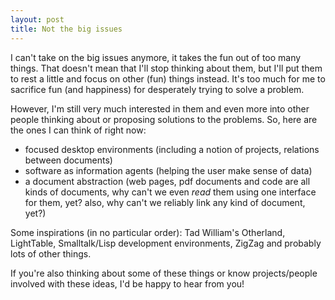 ```yaml
---
layout: post
title: Not the big issues
---
```


I can't take on the big issues anymore, it takes the fun out of too many
things. That doesn't mean that I'll stop thinking about them, but I'll
put them to rest a little and focus on other (fun) things instead. It's
too much for me to sacrifice fun (and happiness) for desperately trying
to solve a problem.

However, I'm still very much interested in them and even more into other
people thinking about or proposing solutions to the problems. So, here
are the ones I can think of right now:

 * focused desktop environments (including a notion of projects,
     relations between documents)
 * software as information agents (helping the user make sense of data)
 * a document abstraction (web pages, pdf documents and code are all
     kinds of documents, why can't we even *read* them using one interface
     for them, yet? also, why can't we reliably link any kind of document,
     yet?)

Some inspirations (in no particular order): Tad William's Otherland,
LightTable, Smalltalk/Lisp development environments, ZigZag and probably
lots of other things.

If you're also thinking about some of these things or know
projects/people involved with these ideas, I'd be happy to hear from
you!
